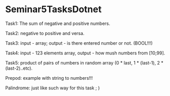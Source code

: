 # Seminar5TasksDotnet
Task1: The sum of negative and positive numbers.

Task2: negative to positive and versa.

Task3: input - array; output - is there entered number or not. (BOOL!!!)

Task4: input - 123 elements array, output - how mush numbers from [10;99].

Task5: product of pairs of numbers in random array (0 * last, 1 * (last-1), 2 * (last-2)..etc).

Prepod: example with string to numbers!!!

Palindrome: just like such way for this task ; )
